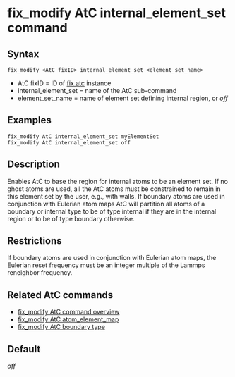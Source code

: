 # fix_modify AtC internal_element_set command

## Syntax

    fix_modify <AtC fixID> internal_element_set <element_set_name>

-   AtC fixID = ID of [fix atc](fix_atc) instance
-   internal_element_set = name of the AtC sub-command
-   element_set_name = name of element set defining internal region, or
    *off*

## Examples

``` LAMMPS
fix_modify AtC internal_element_set myElementSet
fix_modify AtC internal_element_set off
```

## Description

Enables AtC to base the region for internal atoms to be an element set.
If no ghost atoms are used, all the AtC atoms must be constrained to
remain in this element set by the user, e.g., with walls. If boundary
atoms are used in conjunction with Eulerian atom maps AtC will partition
all atoms of a boundary or internal type to be of type internal if they
are in the internal region or to be of type boundary otherwise.

## Restrictions

If boundary atoms are used in conjunction with Eulerian atom maps, the
Eulerian reset frequency must be an integer multiple of the Lammps
reneighbor frequency.

## Related AtC commands

-   [fix_modify AtC command overview](atc_fix_modify)
-   [fix_modify AtC atom_element_map](atc_atom_element_map)
-   [fix_modify AtC boundary type](atc_boundary_type)

## Default

*off*
